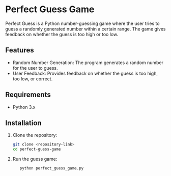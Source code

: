 
# Perfect Guess Game

Perfect Guess is a Python number-guessing game where the user tries to guess a randomly generated number within a certain range. The game gives feedback on whether the guess is too high or too low.

## Features

- Random Number Generation: The program generates a random number for the user to guess.
- User Feedback: Provides feedback on whether the guess is too high, too low, or correct.
## Requirements

- Python 3.x

## Installation


1. Clone the repository:

    ```bash
    git clone <repository-link>
    cd perfect-guess-game
    ```
    
2. Run the guess game:
     ```bash
        python perfect_guess_game.py
